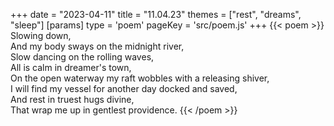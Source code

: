 +++
date = "2023-04-11"
title = "11.04.23"
themes = ["rest", "dreams", "sleep"]
[params]
  type = 'poem'
  pageKey = 'src/poem.js'
+++
{{< poem >}}
Slowing down,  
And my body sways on the midnight river,  
Slow dancing on the rolling waves,  
All is calm in dreamer's town,  
On the open waterway my raft wobbles with a releasing shiver,  
I will find my vessel for another day docked and saved,  
And rest in truest hugs divine,  
That wrap me up in gentlest providence.
{{< /poem >}}